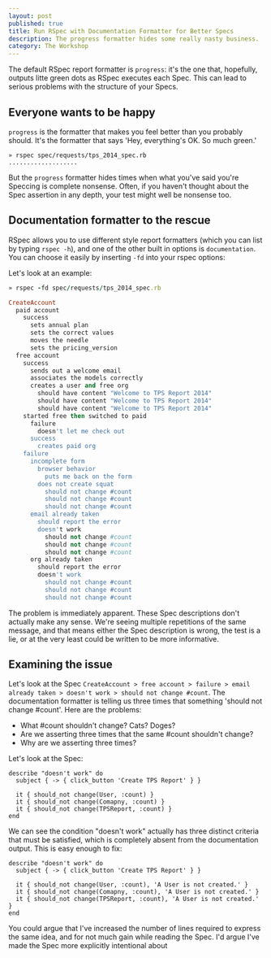```yaml
---
layout: post
published: true
title: Run RSpec with Documentation Formatter for Better Specs
description: The progress formatter hides some really nasty business.
category: The Workshop
---
```


The default RSpec report formatter is `progress`: it's the one that, hopefully, outputs litte green dots as RSpec executes each Spec. This can lead to serious problems with the structure of your Specs.

## Everyone wants to be happy

`progress` is the formatter that makes you feel better than you probably should. It's the formatter that says 'Hey, everything's OK. So much green.'

```
» rspec spec/requests/tps_2014_spec.rb
...................
```

But the `progress` formatter hides times when what you've said you're Speccing is complete nonsense. Often, if you haven't thought about the Spec assertion in any depth, your test might well be nonsense too.

## Documentation formatter to the rescue

RSpec allows you to use different style report formatters (which you can list by typing `rspec -h`), and one of the other built in options is `documentation`. You can choose it easily by inserting `-fd` into your rspec options:

Let's look at an example:

```ruby
» rspec -fd spec/requests/tps_2014_spec.rb

CreateAccount
  paid account
    success
      sets annual plan
      sets the correct values
      moves the needle
      sets the pricing_version
  free account
    success
      sends out a welcome email
      associates the models correctly
      creates a user and free org
        should have content "Welcome to TPS Report 2014"
        should have content "Welcome to TPS Report 2014"
        should have content "Welcome to TPS Report 2014"
    started free then switched to paid
      failure
        doesn't let me check out
      success
        creates paid org
    failure
      incomplete form
        browser behavior
          puts me back on the form
        does not create squat
          should not change #count
          should not change #count
          should not change #count
      email already taken
        should report the error
        doesn't work
          should not change #count
          should not change #count
          should not change #count
      org already taken
        should report the error
        doesn't work
          should not change #count
          should not change #count
          should not change #count
```

The problem is immediately apparent. These Spec descriptions don't actually make any sense. We're seeing multiple repetitions of the same message, and that means either the Spec description is wrong, the test is a lie, or at the very least could be written to be more informative.

## Examining the issue

Let's look at the Spec `CreateAccount > free account > failure > email already taken > doesn't work > should not change #count`. The documentation formatter is telling us three times that something 'should not change #count'. Here are the problems:

- What #count shouldn't change? Cats? Doges?
- Are we asserting three times that the same #count shouldn't change?
- Why are we asserting three times?

Let's look at the Spec:

```
describe "doesn't work" do
  subject { -> { click_button 'Create TPS Report' } }

  it { should_not change(User, :count) }
  it { should_not change(Comapny, :count) }
  it { should_not change(TPSReport, :count) }
end
```

We can see the condition "doesn't work" actually has three distinct criteria that must be satisfied, which is completely absent from the documentation output. This is easy enough to fix:

```
describe "doesn't work" do
  subject { -> { click_button 'Create TPS Report' } }

  it { should_not change(User, :count), 'A User is not created.' }
  it { should_not change(Comapny, :count), 'A User is not created.' }
  it { should_not change(TPSReport, :count), 'A User is not created.' }
end
```

You could argue that I've increased the number of lines required to express the same idea, and for not much gain while reading the Spec. I'd argue I've made the Spec more explicitly intentional about